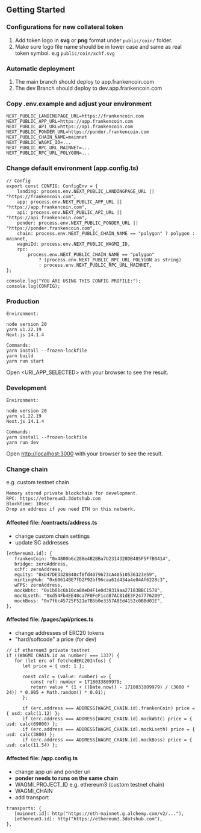 ## Getting Started

### Configurations for new collateral token

1. Add token logo in **svg** or **png** format under `public/coin/` folder.
2. Make sure logo file name should be in lower case and same as real token symbol.
   e.g `public/coin/xchf.svg`

### Automatic deployment

1. The main branch should deploy to app.frankencoin.com
2. The dev Branch should deploy to dev.app.frankencoin.com

### Copy .env.example and adjust your environment

```
NEXT_PUBLIC_LANDINGPAGE_URL=https://frankencoin.com
NEXT_PUBLIC_APP_URL=https://app.frankencoin.com
NEXT_PUBLIC_API_URL=https://api.frankencoin.com
NEXT_PUBLIC_PONDER_URL=https://ponder.frankencoin.com
NEXT_PUBLIC_CHAIN_NAME=mainnet
NEXT_PUBLIC_WAGMI_ID=...
NEXT_PUBLIC_RPC_URL_MAINNET=...
NEXT_PUBLIC_RPC_URL_POLYGON=...
```

### Change default environment (app.config.ts)

```
// Config
export const CONFIG: ConfigEnv = {
	landing: process.env.NEXT_PUBLIC_LANDINGPAGE_URL || "https://frankencoin.com",
	app: process.env.NEXT_PUBLIC_APP_URL || "https://app.frankencoin.com",
	api: process.env.NEXT_PUBLIC_API_URL || "https://api.frankencoin.com",
	ponder: process.env.NEXT_PUBLIC_PONDER_URL || "https://ponder.frankencoin.com",
	chain: process.env.NEXT_PUBLIC_CHAIN_NAME == "polygon" ? polygon : mainnet,
	wagmiId: process.env.NEXT_PUBLIC_WAGMI_ID,
	rpc:
		process.env.NEXT_PUBLIC_CHAIN_NAME == "polygon"
			? (process.env.NEXT_PUBLIC_RPC_URL_POLYGON as string)
			: process.env.NEXT_PUBLIC_RPC_URL_MAINNET,
};

console.log("YOU ARE USING THIS CONFIG PROFILE:");
console.log(CONFIG);
```

### Production

```
Environment:

node version 20
yarn v1.22.19
Next.js 14.1.4

Commands:
yarn install --frozen-lockfile
yarn build
yarn run start
```

Open <URI_APP_SELECTED> with your browser to see the result.

### Development

```
Environment:

node version 20
yarn v1.22.19
Next.js 14.1.4

Commands:
yarn install --frozen-lockfile
yarn run dev
```

Open [http://localhost:3000](http://localhost:3000) with your browser to see the result.

### Change chain

e.g. custom testnet chain

```
Memory stored private blockchain for development.
RPC: https://ethereum3.3dotshub.com
Blocktime: 10sec
Drop an address if you need ETH on this network.
```

#### Affected file: /contracts/address.ts

-   change custom chain settings
-   update SC addresses

```
[ethereum3.id]: {
   frankenCoin: "0x4800b6c288e4B2BBa7b2314328DB485F5FfB0414",
   bridge: zeroAddress,
   xchf: zeroAddress,
   equity: "0xD47DE3328848cf8fd4079673cA40510536323e59",
   mintingHub: "0x60614BE7fD2F92bf96caa61d434a4e04Af6228c3",
   wFPS: zeroAddress,
   mockWbtc: "0x1b01c6b10ca8AeD4F1e0d39319aa27183BBC1578",
   mockLseth: "0xd54Fb4EE40ca7F0FeF1cd87AC81dE3F247776209",
   mockBoss: "0x7f6c45725F521e7B5b0e3357A8Ed4152c0BBd01E",
},
```

#### Affected file: /pages/api/prices.ts

-   change addresses of ERC20 tokens
-   "hard/softcode" a price (for dev)

```
// if ethereum3 private testnet
if ((WAGMI_CHAIN.id as number) === 1337) {
   for (let erc of fetchedERC20Infos) {
      let price = { usd: 1 };

      const calc = (value: number) => {
         const ref: number = 1718033809979;
         return value * (1 + ((Date.now() - 1718033809979) / (3600 * 24)) * 0.005 + Math.random() * 0.01);
      };

      if (erc.address === ADDRESS[WAGMI_CHAIN.id].frankenCoin) price = { usd: calc(1.12) };
      if (erc.address === ADDRESS[WAGMI_CHAIN.id].mockWbtc) price = { usd: calc(69000) };
      if (erc.address === ADDRESS[WAGMI_CHAIN.id].mockLseth) price = { usd: calc(3800) };
      if (erc.address === ADDRESS[WAGMI_CHAIN.id].mockBoss) price = { usd: calc(11.54) };
```

#### Affected file: /app.config.ts

-   change app uri and ponder uri
-   **ponder needs to runs on the same chain**
-   WAGMI_PROJECT_ID e.g. ethereum3 (custom testnet chain)
-   WAGMI_CHAIN
-   add transport

```
transports: {
   [mainnet.id]: http("https://eth-mainnet.g.alchemy.com/v2/..."),
   [ethereum3.id]: http("https://ethereum3.3dotshub.com"),
},
```
